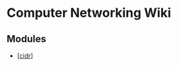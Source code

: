 # Computer Networking Wiki

Modules
---

- [[cidr]]


[//begin]: # "Autogenerated link references for markdown compatibility"
[cidr]: cidr.md "CIDR"
[//end]: # "Autogenerated link references"